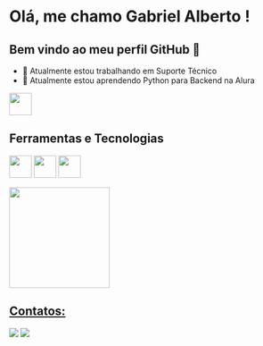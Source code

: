 # Olá, me chamo Gabriel Alberto ! 
## Bem vindo ao meu perfil GitHub 👋

- 🔭 Atualmente estou trabalhando em Suporte Técnico
- 🌱 Atualmente estou aprendendo Python para Backend na Alura
  
<img src="https://cdn.jsdelivr.net/gh/devicons/devicon@latest/icons/python/python-original.svg" width="40" height="40"/>

## Ferramentas e Tecnologias
<img src="https://cdn.jsdelivr.net/gh/devicons/devicon@latest/icons/mysql/mysql-original-wordmark.svg" width="40" height="40"/>    <img src="https://cdn.jsdelivr.net/gh/devicons/devicon@latest/icons/javascript/javascript-original.svg" width="40" height="40"/>   <img src="https://cdn.jsdelivr.net/gh/devicons/devicon@latest/icons/nodejs/nodejs-original-wordmark.svg" width="40" height="40"/>
          
<div>
<a href="https://github.com/albertogabriel45">
<!--<img loading="lazy" height="150em" src="https://github-readme-stats.vercel.app/api/top-langs/?username=albertogabriel45&layout=compact&langs_count=7&theme=algolia"/>-->
<img loading="lazy" height="180rem" src="https://github-readme-stats.vercel.app/api?username=albertogabriel45&show_icons=true&theme=algolia&include_all_commits=true&count_private=true"/>
</div>


## Contatos:
<div>
<a href = "mailto:albertogabriel45@gmail.com"><img loading="lazy" src="https://img.shields.io/badge/Gmail-D14836?style=for-the-badge&logo=gmail&logoColor=white" target="_blank"></a>
<a href="https://www.linkedin.com/in/gabriel-alberto-do-nascimento/" target="_blank"><img loading="lazy" src="https://img.shields.io/badge/-LinkedIn-%230077B5?style=for-the-badge&logo=linkedin&logoColor=white" target="_blank"></a>   
</div>
